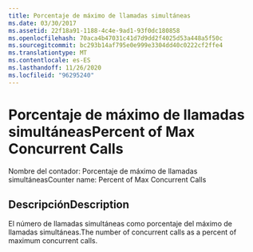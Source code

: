 ```yaml
---
title: Porcentaje de máximo de llamadas simultáneas
ms.date: 03/30/2017
ms.assetid: 22f18a91-1188-4c4e-9ad1-93f0dc180858
ms.openlocfilehash: 70aca4b47031c41d7d9dd2f4025d53a448a5f50c
ms.sourcegitcommit: bc293b14af795e0e999e3304dd40c0222cf2ffe4
ms.translationtype: MT
ms.contentlocale: es-ES
ms.lasthandoff: 11/26/2020
ms.locfileid: "96295240"
---
```

# <a name="percent-of-max-concurrent-calls"></a><span data-ttu-id="0a226-102">Porcentaje de máximo de llamadas simultáneas</span><span class="sxs-lookup"><span data-stu-id="0a226-102">Percent of Max Concurrent Calls</span></span>

<span data-ttu-id="0a226-103">Nombre del contador: Porcentaje de máximo de llamadas simultáneas</span><span class="sxs-lookup"><span data-stu-id="0a226-103">Counter name: Percent of Max Concurrent Calls</span></span>  
  
## <a name="description"></a><span data-ttu-id="0a226-104">Descripción</span><span class="sxs-lookup"><span data-stu-id="0a226-104">Description</span></span>  

 <span data-ttu-id="0a226-105">El número de llamadas simultáneas como porcentaje del máximo de llamadas simultáneas.</span><span class="sxs-lookup"><span data-stu-id="0a226-105">The number of concurrent calls as a percent of maximum concurrent calls.</span></span>
